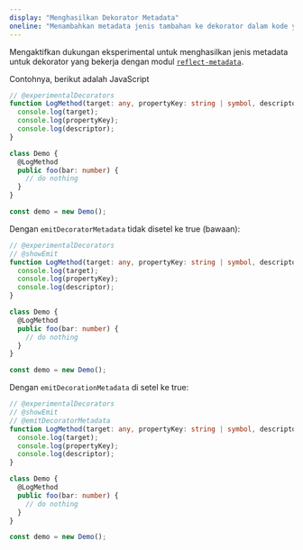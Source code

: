 ```yaml
---
display: "Menghasilkan Dekorator Metadata"
oneline: "Menambahkan metadata jenis tambahan ke dekorator dalam kode yang dihasilkan"
---
```


Mengaktifkan dukungan eksperimental untuk menghasilkan jenis metadata untuk dekorator yang bekerja dengan modul [`reflect-metadata`](https://www.npmjs.com/package/reflect-metadata).

Contohnya, berikut adalah JavaScript

```ts twoslash
// @experimentalDecorators
function LogMethod(target: any, propertyKey: string | symbol, descriptor: PropertyDescriptor) {
  console.log(target);
  console.log(propertyKey);
  console.log(descriptor);
}

class Demo {
  @LogMethod
  public foo(bar: number) {
    // do nothing
  }
}

const demo = new Demo();
```

Dengan `emitDecoratorMetadata` tidak disetel ke true (bawaan):

```ts twoslash
// @experimentalDecorators
// @showEmit
function LogMethod(target: any, propertyKey: string | symbol, descriptor: PropertyDescriptor) {
  console.log(target);
  console.log(propertyKey);
  console.log(descriptor);
}

class Demo {
  @LogMethod
  public foo(bar: number) {
    // do nothing
  }
}

const demo = new Demo();
```

Dengan `emitDecorationMetadata` di setel ke true:

```ts twoslash
// @experimentalDecorators
// @showEmit
// @emitDecoratorMetadata
function LogMethod(target: any, propertyKey: string | symbol, descriptor: PropertyDescriptor) {
  console.log(target);
  console.log(propertyKey);
  console.log(descriptor);
}

class Demo {
  @LogMethod
  public foo(bar: number) {
    // do nothing
  }
}

const demo = new Demo();
```
